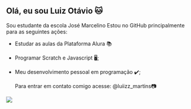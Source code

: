 ## Olá, eu sou Luiz Otávio 🐱
Sou estudante da escola José Marcelino
Estou no GitHub principalmente para as seguintes ações:
- Estudar as aulas da Plataforma Alura 📚
- Programar Scratch e Javascript 🖥️;
- Meu desenvolvimento pessoal em programação ✔️;

  Para entrar em contato comigo acesse:
   @luiizz_martins📷

 ![](https://th.bing.com/th/id/R.b8ab628a1603f623da68ee5c379ebed0?rik=Wm7GOCsVDBn5%2bw&pid=ImgRaw&r=0)
